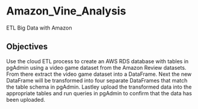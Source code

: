 # Amazon_Vine_Analysis
ETL Big Data with Amazon

## Objectives
Use the cloud ETL process to create an AWS RDS database with tables in pgAdmin using a video game dataset from the Amazon Review datasets. From there extract the video game dataset into a DataFrame. Next the new DataFrame will be transformed into four separate DataFrames that match the table schema in pgAdmin. Lastley upload the transformed data into the appropriate tables and run queries in pgAdmin to confirm that the data has been uploaded.
